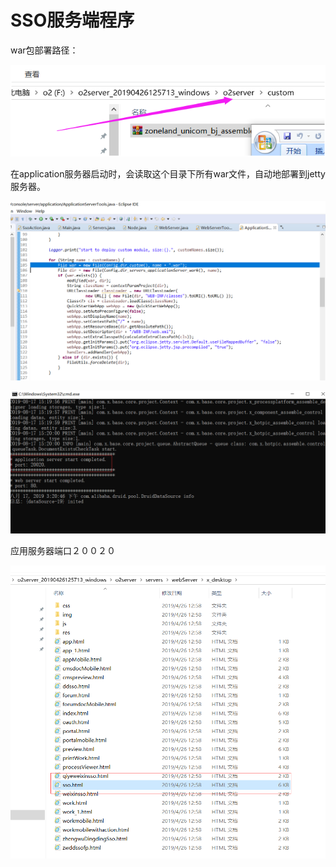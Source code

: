 # SSO服务端程序

war包部署路径：

![](../../.gitbook/assets/image%20%2847%29.png)

在application服务器启动时，会读取这个目录下所有war文件，自动地部署到jetty服务器。 

![](../../.gitbook/assets/image%20%2892%29.png)

![](../../.gitbook/assets/image%20%2835%29.png)

应用服务器端口２００２０

![](../../.gitbook/assets/image%20%2882%29.png)

